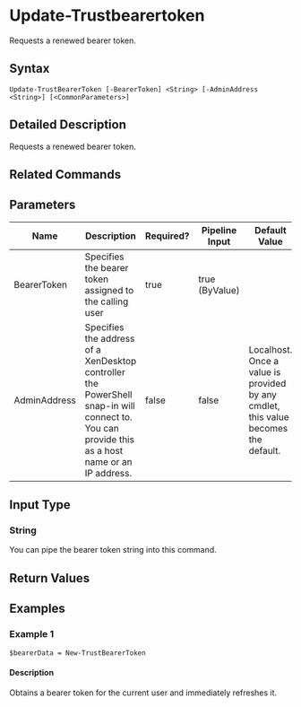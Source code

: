 ﻿
# Update-Trustbearertoken
Requests a renewed bearer token.
## Syntax
```
Update-TrustBearerToken [-BearerToken] <String> [-AdminAddress <String>] [<CommonParameters>]
```
## Detailed Description
Requests a renewed bearer token.


## Related Commands

## Parameters
| Name   | Description | Required? | Pipeline Input | Default Value |
| --- | --- | --- | --- | --- |
| BearerToken | Specifies the bearer token assigned to the calling user | true | true (ByValue) |  |
| AdminAddress | Specifies the address of a XenDesktop controller the PowerShell snap-in will connect to. You can provide this as a host name or an IP address. | false | false | Localhost. Once a value is provided by any cmdlet, this value becomes the default. |

## Input Type

### String
You can pipe the bearer token string into this command.
## Return Values

### 

## Examples

### Example 1
```
$bearerData = New-TrustBearerToken
```
#### Description
Obtains a bearer token for the current user and immediately refreshes it.

